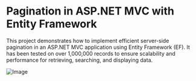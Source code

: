 # Pagination in ASP.NET MVC with Entity Framework
This project demonstrates how to implement efficient server-side pagination in an ASP.NET MVC application using Entity Framework (EF). It has been tested on over 1,000,000 records to ensure scalability and performance for retrieving, searching, and displaying data.

![Image](https://github.com/user-attachments/assets/f2cdbc6d-4b0c-456b-9561-b4ed2a1de98e)
